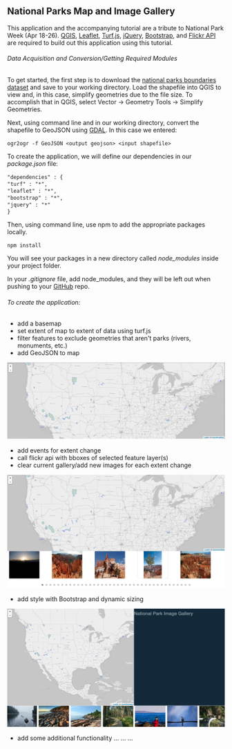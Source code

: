 ## National Parks Map and Image Gallery

This application and the accompanying tutorial are a tribute to National Park Week (Apr 18-26).  [QGIS](http://www.qgis.org/en/site/), [Leaflet](http://leafletjs.com/), [Turf.js](http://turfjs.org/), [jQuery](https://jquery.com/), [Bootstrap](http://getbootstrap.com/), and [Flickr API](https://www.flickr.com/services/api/) are required to build out this application using this tutorial.

###### Data Acquisition and Conversion/Getting Required Modules

To get started, the first step is to download the [national parks boundaries dataset](https://catalog.data.gov/dataset/national-park-boundariesf0a4c) and save to your working directory. Load the shapefile into QGIS to view and, in this case, simplify geometries due to the file size.  To accomplish that in QGIS, select Vector -> Geometry Tools -> Simplify Geometries.

Next, using command line and in our working directory, convert the shapefile to GeoJSON using [GDAL](http://www.gdal.org/).  In this case we entered:

	ogr2ogr -f GeoJSON <output geojson> <input shapefile>
	
To create the application, we will define our dependencies in our *package.json* file:

	"dependencies" : {
   	"turf" : "*",
   	"leaflet" : "*",
   	"bootstrap" : "*",
   	"jquery" : "*"
  	}

Then, using command line, use npm to add the appropriate packages locally.

	npm install
	
You will see your packages in a new directory called *node_modules* inside your project folder.
	
In your *.gitignore* file, add node_modules, and they will be left out when pushing to your [GitHub](https://github.com/) repo.

###### To create the application:

- add a basemap
- set extent of map to extent of data using turf.js
- filter features to exclude geometries that aren't parks (rivers, monuments, etc.)
- add GeoJSON to map

![National Park Gallery Image 1](/images/tutorial/natl-park-gallery-1.png)

- add events for extent change
- call flickr api with bboxes of selected feature layer(s)
- clear current gallery/add new images for each extent change

![National Park Gallery Image 2](/images/tutorial/natl-park-gallery-2.png)

- add style with Bootstrap and dynamic sizing

![National Park Gallery Image 3](/images/tutorial/natl-park-gallery-3.png)

- add some additional functionality
...
...
...
	

	

	

